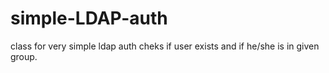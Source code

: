 simple-LDAP-auth
================

class for very simple ldap auth cheks if user exists and if he/she is in given group.
